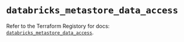 # `databricks_metastore_data_access`

Refer to the Terraform Registory for docs: [`databricks_metastore_data_access`](https://www.terraform.io/docs/providers/databricks/r/metastore_data_access).
